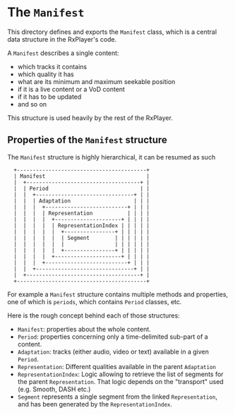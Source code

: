 # The `Manifest` ###############################################################

This directory defines and exports the `Manifest` class, which is a central data
structure in the RxPlayer's code.

A `Manifest` describes a single content:
  - which tracks it contains
  - which quality it has
  - what are its minimum and maximum seekable position
  - if it is a live content or a VoD content
  - if it has to be updated
  - and so on

This structure is used heavily by the rest of the RxPlayer.


## Properties of the `Manifest` structure

The `Manifest` structure is highly hierarchical, it can be resumed as such
```
  +-----------------------------------------+
  | Manifest                                |
  |  +------------------------------------+ |
  |  | Period                             | |
  |  |  +-------------------------------+ | |
  |  |  | Adaptation                    | | |
  |  |  |  +--------------------------+ | | |
  |  |  |  | Representation           | | | |
  |  |  |  |  +---------------------+ | | | |
  |  |  |  |  | RepresentationIndex | | | | |
  |  |  |  |  |  +----------------+ | | | | |
  |  |  |  |  |  | Segment        | | | | | |
  |  |  |  |  |  |                | | | | | |
  |  |  |  |  |  +----------------+ | | | | |
  |  |  |  |  +---------------------+ | | | |
  |  |  |  +--------------------------+ | | |
  |  |  +-------------------------------+ | |
  |  +------------------------------------+ |
  +-----------------------------------------+
```

For example a `Manifest` structure contains multiple methods and properties, one
of which is `periods`, which contains `Period` classes, etc.

Here is the rough concept behind each of those structures:
  - `Manifest`: properties about the whole content.
  - `Period`: properties concerning only a time-delimited sub-part of a content.
  - `Adaptation`: tracks (either audio, video or text) available in a given
    `Period`.
  - `Representation`: Different qualities available in the parent `Adaptation`
  - `RepresentationIndex`: Logic allowing to retrieve the list of segments for
    the parent `Representation`. That logic depends on the "transport" used
    (e.g. Smooth, DASH etc.)
  - `Segment` represents a single segment from the linked `Representation`, and
    has been generated by the `RepresentationIndex`.
